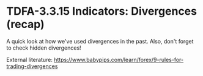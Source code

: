 # TDFA-3.3.15 Indicators: Divergences (recap)

A quick look at how we've used divergences in the past. Also, don't forget to check hidden divergences! 

External literature: https://www.babypips.com/learn/forex/9-rules-for-trading-divergences  
